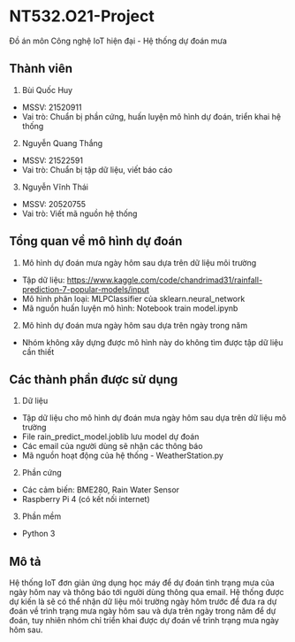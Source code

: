 # NT532.O21-Project
Đồ án môn Công nghệ IoT hiện đại - Hệ thống dự đoán mưa

## Thành viên
1. Bùi Quốc Huy
- MSSV: 21520911
- Vai trò: Chuẩn bị phần cứng, huấn luyện mô hình dự đoán, triển khai hệ thống
2. Nguyễn Quang Thắng
- MSSV: 21522591
- Vai trò: Chuẩn bị tập dữ liệu, viết báo cáo
3. Nguyễn Vĩnh Thái
- MSSV: 20520755
- Vai trò: Viết mã nguồn hệ thống

## Tổng quan về mô hình dự đoán
1. Mô hình dự đoán mưa ngày hôm sau dựa trên dữ liệu môi trường
- Tập dữ liệu: https://www.kaggle.com/code/chandrimad31/rainfall-prediction-7-popular-models/input
- Mô hình phân loại: MLPClassifier của sklearn.neural_network
- Mã nguồn huấn luyện mô hình: Notebook train model.ipynb
2. Mô hình dự đoán mưa ngày hôm sau dựa trên ngày trong năm
- Nhóm không xây dựng được mô hình này do không tìm được tập dữ liệu cần thiết
  
## Các thành phần được sử dụng
1. Dữ liệu
- Tập dữ liệu cho mô hình dự đoán mưa ngày hôm sau dựa trên dữ liệu mô trường
- File rain_predict_model.joblib lưu model dự đoán
- Các email của người dùng sẽ nhận các thông báo
- Mã nguồn hoạt động của hệ thống - WeatherStation.py
2. Phần cứng
- Các cảm biến: BME280, Rain Water Sensor
- Raspberry Pi 4 (có kết nối internet)
3. Phần mềm
- Python 3
  
## Mô tả
Hệ thống IoT đơn giản ứng dụng học máy để dự đoán tình trạng mưa của ngày hôm nay và thông báo tới người dùng thông qua email. Hệ thống được dự kiến là sẽ có thể nhận dữ liệu môi trường ngày hôm trước để đưa ra dự đoán về trình trạng mưa ngày hôm sau và dựa trên ngày trong năm để dự đoán, tuy nhiên nhóm chỉ triển khai được dự đoán về trình trạng mưa ngày hôm sau. 

